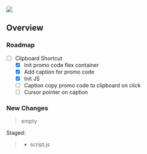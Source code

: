 <img src="https://img.shields.io/badge/License-MIT-orange">

<br>

## Overview

### Roadmap
- [ ] Clipboard Shortcut
    - [x] Init promo code flex container
    - [x] Add caption for promo code
    - [x] Init JS
    - [ ] Caption copy promo code to clipboard on click
    - [ ] Cursor pointer on caption

### New Changes
> empty

Staged:
> + script.js

